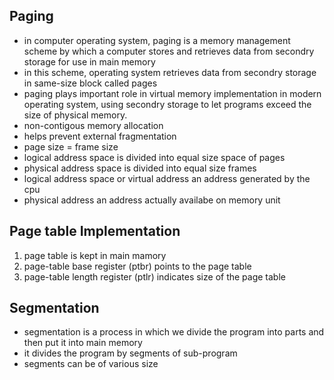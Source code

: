 Paging
-----------

- in computer operating system, paging is a memory management scheme by which a computer stores and retrieves data from secondry storage for use in main memory
- in this scheme, operating system retrieves data from secondry storage in same-size block called pages
- paging plays important role in virtual memory implementation in modern operating system, using secondry storage to let programs exceed the size of physical memory.
- non-contigous memory allocation
- helps prevent external fragmentation
- page size = frame size
- logical address space is divided into equal size space of pages
- physical address space is divided into equal size frames
- logical address space or virtual address an address generated by the cpu
- physical address an address actually availabe on memory unit

Page table Implementation
-------------------------

1. page table is kept in main mamory
2. page-table base register (ptbr) points to the page table
3. page-table length register (ptlr) indicates size of the page table


Segmentation
----------------

- segmentation is a process in which we divide the program into parts and then put it into main memory
- it divides the program by segments of sub-program
- segments can be of various size
